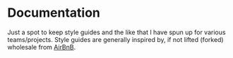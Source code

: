 # Documentation

Just a spot to keep style guides and the like that I have spun up for various teams/projects.  Style guides are generally
inspired by, if not lifted (forked) wholesale from [AirBnB](https://github.com/airbnb/javascript).
